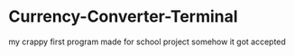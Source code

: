 # Currency-Converter-Terminal

my crappy first program
made for school project
somehow it got accepted